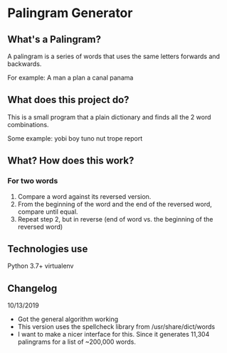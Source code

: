 # Palingram Generator

## What's a Palingram?
A palingram is a series of words that uses the same letters forwards and backwards.

For example:
A man a plan a canal panama

## What does this project do?
This is a small program that a plain dictionary and finds all the 2 word combinations. 

Some example:
yobi boy
tuno nut
trope report

## What? How does this work?

### For two words
1. Compare a word against its reversed version.
2. From the beginning of the word and the end of the reversed word, compare until equal.
3. Repeat step 2, but in reverse (end of word vs. the beginning of the reversed word)

## Technologies use
Python 3.7+
virtualenv

## Changelog
10/13/2019
- Got the general algorithm working
- This version uses the spellcheck library from /usr/share/dict/words
- I want to make a nicer interface for this. Since it generates 11,304 palingrams for a list of ~200,000 words.
